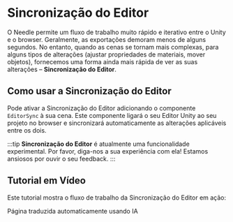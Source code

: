 # Sincronização do Editor

O Needle permite um fluxo de trabalho muito rápido e iterativo entre o Unity e o browser. Geralmente, as exportações demoram menos de alguns segundos. No entanto, quando as cenas se tornam mais complexas, para alguns tipos de alterações (ajustar propriedades de materiais, mover objetos), fornecemos uma forma ainda mais rápida de ver as suas alterações – **Sincronização do Editor**.

## Como usar a Sincronização do Editor

Pode ativar a Sincronização do Editor adicionando o componente `EditorSync` à sua cena. Este componente ligará o seu Editor Unity ao seu projeto no browser e sincronizará automaticamente as alterações aplicáveis entre os dois.

:::tip
**Sincronização do Editor** é atualmente uma funcionalidade experimental. Por favor, diga-nos a sua experiência com ela! Estamos ansiosos por ouvir o seu feedback.
:::

## Tutorial em Vídeo

Este tutorial mostra o fluxo de trabalho da Sincronização do Editor em ação:

<video-embed src="https://www.youtube.com/watch?v=gZX_sqrne8U" limit_height />

Página traduzida automaticamente usando IA
